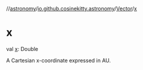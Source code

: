 //[astronomy](../../../index.md)/[io.github.cosinekitty.astronomy](../index.md)/[Vector](index.md)/[x](x.md)

# x

val [x](x.md): Double

A Cartesian x-coordinate expressed in AU.
